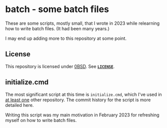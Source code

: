 # batch - some batch files

These are some scripts, mostly small, that I wrote in 2023 while relearning how
to write batch files. (It had been many years.)

I may end up adding more to this repository at some point.

## License

This repository is licensed under [0BSD](https://spdx.org/licenses/0BSD.html).
See [**`LICENSE`**](LICENSE).

## initialize.cmd

The most significant script at this time is `initialize.cmd`, which I've used
in [at least
one](https://github.com/EliahKagan/VidDraw/blob/master/.devcontainer/initialize.cmd)
other repository. The commit history for the script is more detailed here.

Writing this script was my main motivation in February 2023 for refreshing
myself on how to write batch files.

